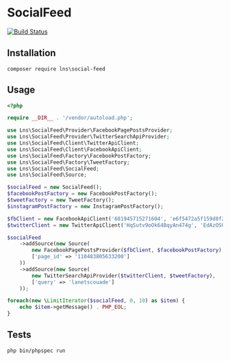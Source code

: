 # SocialFeed

[![Build Status](https://travis-ci.org/LaNetscouade/SocialFeed.svg?branch=master)](https://travis-ci.org/LaNetscouade/SocialFeed)

## Installation

`composer require lns\social-feed`

## Usage

```php
<?php

require __DIR__ . '/vendor/autoload.php';

use Lns\SocialFeed\Provider\FacebookPagePostsProvider;
use Lns\SocialFeed\Provider\TwitterSearchApiProvider;
use Lns\SocialFeed\Client\TwitterApiClient;
use Lns\SocialFeed\Client\FacebookApiClient;
use Lns\SocialFeed\Factory\FacebookPostFactory;
use Lns\SocialFeed\Factory\TweetFactory;
use Lns\SocialFeed\SocialFeed;
use Lns\SocialFeed\Source;

$socialFeed = new SocialFeed();
$facebookPostFactory = new FacebookPostFactory();
$tweetFactory = new TweetFactory();
$instagramPostFactory = new InstagramPostFactory();

$fbClient = new FacebookApiClient('681945715271604', 'e6f5472a5f159d8f235d9cfc14084b36');
$twitterClient = new TwitterApiClient('HqSutv9oOk64BqyAn474g', 'EdAzOS0RTuMnIQgQPPIM4gv66fwRlyzx2yfqjz9nHtA');

$socialFeed
    ->addSource(new Source(
        new FacebookPagePostsProvider($fbClient, $facebookPostFactory),
        ['page_id' => '110483805633200']
    ))
    ->addSource(new Source(
        new TwitterSearchApiProvider($twitterClient, $tweetFactory),
        ['query' => 'lanetscouade']
    ));

foreach(new \LimitIterator($socialFeed, 0, 10) as $item) {
    echo $item->getMessage() . PHP_EOL;
}

```

## Tests

`php bin/phpspec run`
